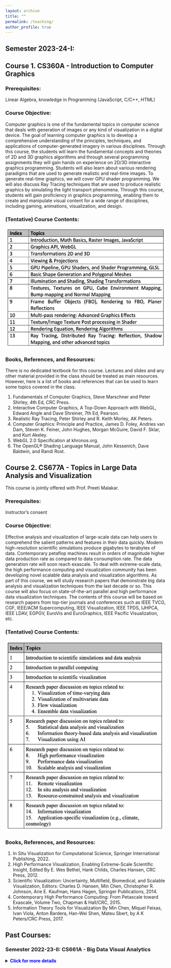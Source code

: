 ```yaml
---
layout: archive
title: ""
permalink: /teaching/
author_profile: true
---
```



## Semester 2023-24-I: 

## Course 1. CS360A - Introduction to Computer Graphics

### Prerequisites: 
Linear Algebra, knowledge in Programming (JavaScript, C/C++, HTML)

### Course Objective:
Computer graphics is one of the fundamental topics in computer science that deals with generation of images or any kind of visualization in a digital device. The goal of learning computer graphics is to develop a comprehensive understanding of the principles, techniques, and applications of computer-generated imagery in various disciplines. Through this course, the students will learn the fundamental concepts and theories of 2D and 3D graphics algorithms and through several programming assignments they will gain hands on experience on 2D/3D interactive graphics programming. Students will also learn about various rendering paradigms that are used to generate realistic and real-time images. To generate real-time graphics, we will cover GPU shader programming. We will also discuss Ray Tracing techniques that are used to produce realistic graphics by simulating the light transport phenomena. Through this course, students will gain proficiency in graphics programming, enabling them to create and manipulate visual content for a wide range of disciplines, including gaming, animations, visualization, and design.

### (Tentative) Course Contents:
<img style="height:375px" src="/images/CS360_course_contents.png"/>


### Books, References, and Resources:

There is no dedicated textbook for this course. Lectures and slides and any other material provided in the class should be treated as main resources. However, here is a list of books and references that can be used to learn some topics covered in the class.

1.	Fundamentals of Computer Graphics, Steve Marschner and Peter Shirley, 4th Ed, CRC Press.
2.	Interactive Computer Graphics, A Top-Down Approach with WebGL, Edward Angle and Dave Shreiner, 7th Ed, Pearson.
3.	Realistic Ray Tracing, Peter Shirley and R. Keith Morley, AK Peters.
4.	Computer Graphics: Principle and Practice, James D. Foley, Andries van Dam, Steven K. Feiner, John Hughes, Morgan McGuire, David F. Sklar, and Kurt Akeley.
5.	WebGL 2.0 Specification at khronos.org.
6.	The OpenGL® Shading Language Manual, John Kessenich, Dave Baldwin, and Randi Rost.


## Course 2. CS677A - Topics in Large Data Analysis and Visualization
This course is jointly offered with Prof. Preeti Malakar.

### Prerequisites: 
Instructor’s consent


### Course Objective:
Effective analysis and visualization of large-scale data can help users to comprehend the salient patterns and features in their data quickly. Modern high-resolution scientific simulations produce gigabytes to terabytes of data. Contemporary petaflop machines result in orders of magnitude higher data production rate as compared to data consumption rate. The data generation rate will soon reach exascale. To deal with extreme-scale data, the high performance computing and visualization community has been developing novel scalable data analysis and visualization algorithms. As part of this course, we will study research papers that demonstrate big data analysis and visualization techniques from the last decade or so. This course will also focus on state-of-the-art parallel and high performance data visualization techniques. The contents of this course will be based on research papers from top-tier journals and conferences such as IEEE TVCG, CGF, IEEE/ACM Supercomputing, IEEE Visualization, IEEE TPDS, IJHPCA, IEEE LDAV, EGPGV, EuroVis and EuroGraphics, IEEE Pacific Visualization, etc.

### (Tentative) Course Contents:
<img style="width:500px" src="/images/CS677_course_contents.png"/>


### Books, References, and Resources:

1. In Situ Visualization for Computational Science, Springer International Publishing, 2022.
2. High Performance Visualization, Enabling Extreme-Scale Scientific Insight, Edited By E. Wes Bethel, Hank Childs, Charles Hansen, CRC Press, 2012.
3. Scientific Visualization: Uncertainty, Multifield, Biomedical, and Scalable Visualization, Editors: Charles D. Hansen, Min Chen, Christopher R. Johnson, Arie E. Kaufman, Hans Hagen, Springer Publications, 2014.
4. Contemporary High Performance Computing: From Petascale toward Exascale, Volume Two, Chapman & Hall/CRC, 2015.
5. Information Theory Tools for Visualization By Min Chen, Miquel Feixas, Ivan Viola, Anton Bardera, Han-Wei Shen, Mateu Sbert, by A K Peters/CRC Press, 2017.




## Past Courses:

### Semester 2022-23-II: CS661A - Big Data Visual Analytics

<details>
    <summary><b><span style="color:blue">Click for more details</span></b></summary>

<p>
    <h3>Prerequisites:</h3> 
	Basics of Linear Algebra, Statistics, and Probability theory will be beneficial but not mandatory, knowledge in Programming (C/C++, Python)
</p>

<p>
    <h3>Course Description:</h3> 
    The necessity of visual analytics capabilities for big data is becoming omnipresent due to its significant demand in the current age of data science and analytics. Interactive data visualization techniques enable us to comprehend and explore diverse types of complex data sets efficiently so that patterns and features from the data can be readily identified and studied in detail. As the data grows larger and becomes intricate, it poses significant challenges to manage, curate, and explore such large data sets in a scalable manner. These data sets can come from various scientific simulations as well as from social media, IoT, various sensors, and many other industry and application domains. In this course, we will cover a comprehensive view of data visualization techniques with a specific focus on the techniques that are applicable to big data. We will discuss the theory and foundations of visualization techniques and have hands-on exercises on visualizing different types of data sets using available visualization software and libraries. We will study scientific and information visualization techniques with a focus on data compression, statistical and information theory techniques, and selected high-performance visualization algorithms. Next, we will discuss how modern machine learning and deep learning techniques are adapted for big data visual analytics. Finally, we will learn about exascale visual computing and state-of-the-art in situ analysis techniques and conclude by discussing the future paradigms of the big data visual analytics domain. 
</p>

<p>
	The contents for this course will be based on a few books and research papers from top-tier journals and conferences such as IEEE TVCG, CGF, ACM CHI, IEEE/ACM Supercomputing, IEEE Visualization, EuroVis and EuroGraphics, IEEE Pacific Visualization, IEEE LDAV, EGPGV, etc.
</p>

<p>
	For more details <a href="https://www.cse.iitk.ac.in/pages/CS661.html">click here.</a>
</p>	

</details>




